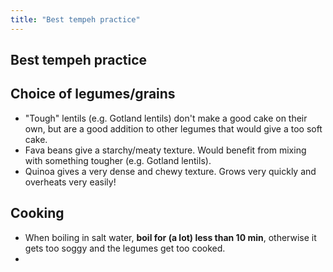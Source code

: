```yaml
---
title: "Best tempeh practice"
---
```


## Best tempeh practice


## Choice of legumes/grains
- "Tough" lentils (e.g. Gotland lentils) don't make a good cake on their own, but are a good addition to other legumes that would give a too soft cake.
- Fava beans give a starchy/meaty texture. Would benefit from mixing with something tougher (e.g. Gotland lentils).
- Quinoa gives a very dense and chewy texture. Grows very quickly and overheats very easily! 

## Cooking
- When boiling in salt water, **boil for (a lot) less than 10 min**, otherwise it gets too soggy and the legumes get too cooked.
- 